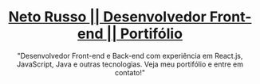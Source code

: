 <a href='https://buzzvel-neto-russo.vercel.app/'>
<h1 align='center'> Neto Russo || Desenvolvedor Front-end || Portifólio</h1>
</a>
<p align='center'>"Desenvolvedor Front-end e Back-end com experiência em React.js, JavaScript, Java e outras tecnologias. Veja meu portifólio e entre em contato!"</p>
